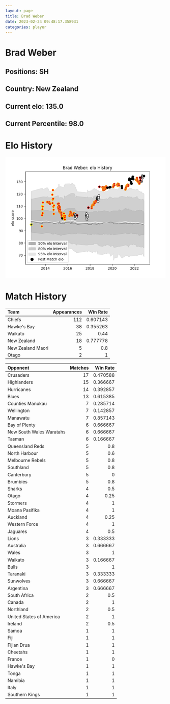 ```yaml
---  
layout: page  
title: Brad Weber  
date: 2023-02-24 09:48:17.358931  
categories: player  
---
```

# Brad Weber

## Positions: SH

## Country: New Zealand

## Current elo: 135.0

## Current Percentile: 98.0

# Elo History


![elo history](history_BradWeber.png)
# Match History


| Team              |   Appearances |   Win Rate |
|:------------------|--------------:|-----------:|
| Chiefs            |           112 |   0.607143 |
| Hawke's Bay       |            38 |   0.355263 |
| Waikato           |            25 |   0.44     |
| New Zealand       |            18 |   0.777778 |
| New Zealand Maori |             5 |   0.8      |
| Otago             |             2 |   1        |

| Opponent                 |   Matches |   Win Rate |
|:-------------------------|----------:|-----------:|
| Crusaders                |        17 |   0.470588 |
| Highlanders              |        15 |   0.366667 |
| Hurricanes               |        14 |   0.392857 |
| Blues                    |        13 |   0.615385 |
| Counties Manukau         |         7 |   0.285714 |
| Wellington               |         7 |   0.142857 |
| Manawatu                 |         7 |   0.857143 |
| Bay of Plenty            |         6 |   0.666667 |
| New South Wales Waratahs |         6 |   0.666667 |
| Tasman                   |         6 |   0.166667 |
| Queensland Reds          |         5 |   0.8      |
| North Harbour            |         5 |   0.6      |
| Melbourne Rebels         |         5 |   0.8      |
| Southland                |         5 |   0.8      |
| Canterbury               |         5 |   0        |
| Brumbies                 |         5 |   0.8      |
| Sharks                   |         4 |   0.5      |
| Otago                    |         4 |   0.25     |
| Stormers                 |         4 |   1        |
| Moana Pasifika           |         4 |   1        |
| Auckland                 |         4 |   0.25     |
| Western Force            |         4 |   1        |
| Jaguares                 |         4 |   0.5      |
| Lions                    |         3 |   0.333333 |
| Australia                |         3 |   0.666667 |
| Wales                    |         3 |   1        |
| Waikato                  |         3 |   0.166667 |
| Bulls                    |         3 |   1        |
| Taranaki                 |         3 |   0.333333 |
| Sunwolves                |         3 |   0.666667 |
| Argentina                |         3 |   0.666667 |
| South Africa             |         2 |   0.5      |
| Canada                   |         2 |   1        |
| Northland                |         2 |   0.5      |
| United States of America |         2 |   1        |
| Ireland                  |         2 |   0.5      |
| Samoa                    |         1 |   1        |
| Fiji                     |         1 |   1        |
| Fijian Drua              |         1 |   1        |
| Cheetahs                 |         1 |   1        |
| France                   |         1 |   0        |
| Hawke's Bay              |         1 |   1        |
| Tonga                    |         1 |   1        |
| Namibia                  |         1 |   1        |
| Italy                    |         1 |   1        |
| Southern Kings           |         1 |   1        |